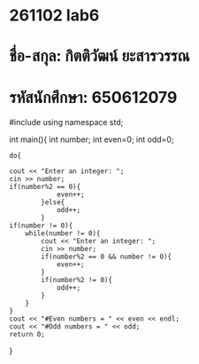 # 261102 lab6
# ชื่อ-สกุล: กิตติวัฒน์ ยะสารวรรณ
# รหัสนักศึกษา: 650612079
#include<iostream>
using namespace std;

int main(){
    int number;
    int even=0;
    int odd=0;

    do{

    cout << "Enter an integer: ";
    cin >> number;
    if(number%2 == 0){
                even++;
            }else{
                odd++;
            }
    if(number != 0){
        while(number != 0){
            cout << "Enter an integer: ";
            cin >> number;
            if(number%2 == 0 && number != 0){
                even++;
            }
            if(number%2 != 0){
                odd++;
            }
        }
    }
    cout << "#Even numbers = " << even << endl;
    cout << "#Odd numbers = " << odd;
    return 0;
}
